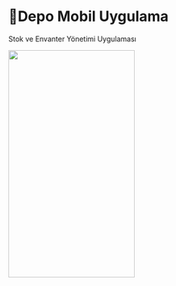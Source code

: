 # 📌Depo Mobil Uygulama

Stok ve Envanter Yönetimi Uygulaması

<img src="/app/src/main/res/Screenshots/depolarim.png" height="450" width="250">
